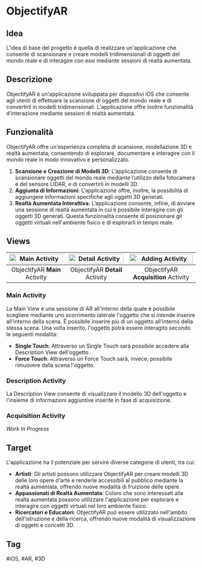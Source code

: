 # ObjectifyAR

## Idea

L’idea di base del progetto è quella di realizzare un'applicazione che consente di scansionare e creare modelli tridimensionali di oggetti del mondo reale e di interagire con essi mediante sessioni di realtà aumentata.

## Descrizione

ObjectifyAR è un'applicazione sviluppata per dispositivi iOS che consente agli utenti di effettuare la scansione di oggetti del mondo reale e di convertirli in modelli tridimensionali. L'applicazione offre inoltre funzionalità d’interazione mediante sessioni di realtà aumentata.

## Funzionalità

ObjectifyAR offre un'esperienza completa di scansione, modellazione 3D e realtà aumentata, consentendo di esplorare, documentare e interagire con il mondo reale in modo innovativo e personalizzato.

1. **Scansione e Creazione di Modelli 3D**: L’applicazione consente di scansionare oggetti del mondo reale mediante l’utilizzo della fotocamera e del sensore LIDAR, e di convertirli in modelli 3D. 
2. **Aggiunta di Informazioni**: L’applicazione offre, inoltre, la possibilità di aggiungere informazioni specifiche agli oggetti 3D generati.
3. **Realtà Aumentata Interattiva**: L’applicazione consente, infine, di avviare una sessione di realtà aumentata in cui è possibile interagire con gli oggetti 3D generati. Questa funzionalità consente di posizionare gli oggetti virtuali nell'ambiente fisico e di esplorarli in tempo reale.

## Views

 <img width="100%" alt="Main Activity" src="https://github.com/fasoxy-it/ObjectifyAR-RealtaVirtuale-iOS/assets/58709856/b46eb0f6-56c2-4cfa-b3ce-599dcb9c1f27"> | <img width="100%" alt="Detail Activity" src="https://github.com/fasoxy-it/ObjectifyAR-RealtaVirtuale-iOS/assets/58709856/166bd098-f8c8-4a94-a6bf-94923d52a07c"> | <img width="100%" alt="Adding Activity" src="https://github.com/fasoxy-it/ObjectifyAR-RealtaVirtuale-iOS/assets/58709856/e656df75-f27b-4b93-9792-265263eb82c9">
:-------------------------:|:-------------------------:|:-------------------------:
ObjectifyAR **Main** Activity | ObjectifyAR **Detail** Activity | ObjectifyAR **Acquisition** Activity

### Main Activity

La Main View è una sessione di AR all'interno della quale è possibile scegliere mediante uno scorrimento laterale l'oggetto che si intende inserire all'interno della scena. È possibile inserire più di un oggetto all'interno della stessa scena. Una volta inserito, l'oggetto potrà essere interagito secondo le seguenti modalità:

* **Single Touch**: Attraverso un Single Touch sarà possibile accedere alla Description View dell'oggetto.
* **Force Touch**: Attraverso un Force Touch sarà, invece, possibile rimuovere dalla scena l'oggetto.

### Description Activity

La Description View consente di visualizzare il modello 3D dell'oggetto e l'insieme di informazioni aggiuntive inserite in fase di acquisizione.

### Acquisition Activity

_Work In Progress_

## Target

L'applicazione ha il potenziale per servire diverse categorie di utenti, tra cui:

* **Artisti**: Gli artisti possono utilizzare ObjectifyAR per creare modelli 3D delle loro opere d'arte e renderle accessibili al pubblico mediante la realtà aumentata, offrendo nuove modalità di fruizione delle opere.
* **Appassionati di Realtà Aumentata**: Coloro che sono interessati alla realtà aumentata possono utilizzare l'applicazione per esplorare e interagire con oggetti virtuali nel loro ambiente fisico.
* **Ricercatori e Educatori**: ObjectifyAR può essere utilizzato nell'ambito dell'istruzione e della ricerca, offrendo nuove modalità di visualizzazione di oggetti e concetti 3D.

## Tag

#iOS, #AR, #3D
